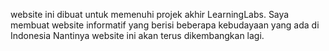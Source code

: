 website ini dibuat untuk memenuhi projek akhir LearningLabs. Saya membuat website informatif yang berisi beberapa kebudayaan yang ada di Indonesia
Nantinya website ini akan terus dikembangkan lagi.

